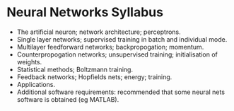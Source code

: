 Neural Networks Syllabus
================================
- The artificial neuron; network architecture; perceptrons. 
- Single layer networks; supervised training in batch and individual mode. 
- Multilayer feedforward networks; backpropogation; momentum. 
- Counterpropogation networks; unsupervised training; initialisation of weights. 
- Statistical methods; Boltzmann training. 
- Feedback networks; Hopfields nets; energy; training. 
- Applications. 
- Additional software requirements: recommended that some neural nets software is obtained (eg MATLAB).
